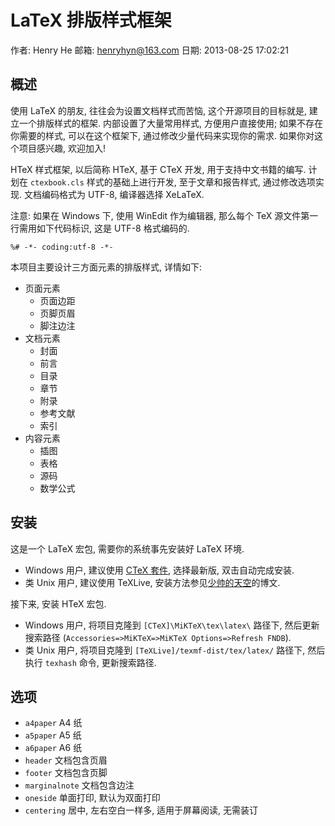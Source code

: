 # LaTeX 排版样式框架

作者: Henry He
邮箱: henryhyn@163.com
日期: 2013-08-25 17:02:21

## 概述

使用 LaTeX 的朋友, 往往会为设置文档样式而苦恼, 这个开源项目的目标就是, 建立一个排版样式的框架.
内部设置了大量常用样式, 方便用户直接使用; 如果不存在你需要的样式, 可以在这个框架下, 通过修改少量代码来实现你的需求.
如果你对这个项目感兴趣, 欢迎加入!

HTeX 样式框架, 以后简称 HTeX, 基于 CTeX 开发, 用于支持中文书籍的编写.
计划在 `ctexbook.cls` 样式的基础上进行开发, 至于文章和报告样式, 通过修改选项实现.
文档编码格式为 UTF-8, 编译器选择 XeLaTeX.

注意: 如果在 Windows 下, 使用 WinEdit 作为编辑器, 那么每个 TeX 源文件第一行需用如下代码标识, 这是 UTF-8 格式编码的.

```
%# -*- coding:utf-8 -*-
```

本项目主要设计三方面元素的排版样式, 详情如下:

-   页面元素
    -   页面边距
    -   页脚页眉
    -   脚注边注
-   文档元素
    -   封面
    -   前言
    -   目录
    -   章节
    -   附录
    -   参考文献
    -   索引
-   内容元素
    -   插图
    -   表格
    -   源码
    -   数学公式

## 安装

这是一个 LaTeX 宏包, 需要你的系统事先安装好 LaTeX 环境.

-   Windows 用户, 建议使用 [CTeX 套件](http://www.ctex.org/), 选择最新版, 双击自动完成安装.
-   类 Unix 用户, 建议使用 TeXLive, 安装方法参见[少帅的天空](http://blog.csdn.net/ustc_dylan/article/details/6196129)的博文.

接下来, 安装 HTeX 宏包.

-   Windows 用户, 将项目克隆到 `[CTeX]\MiKTeX\tex\latex\` 路径下, 然后更新搜索路径 (`Accessories=>MiKTeX=>MiKTeX Options=>Refresh FNDB`).
-   类 Unix 用户, 将项目克隆到 `[TeXLive]/texmf-dist/tex/latex/` 路径下, 然后执行 `texhash` 命令, 更新搜索路径.

## 选项

-   `a4paper` A4 纸
-   `a5paper` A5 纸
-   `a6paper` A6 纸
-   `header` 文档包含页眉
-   `footer` 文档包含页脚
-   `marginalnote` 文档包含边注
-   `oneside` 单面打印, 默认为双面打印
-   `centering` 居中, 左右空白一样多, 适用于屏幕阅读, 无需装订